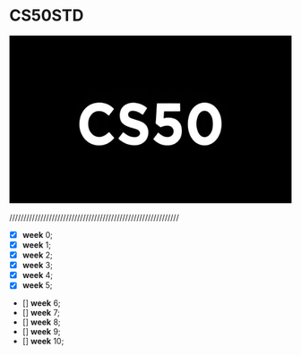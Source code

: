# CS50STD


<p align = "center" >
    <img src="https://github.com/nullTyype/CS50STD/raw/master/assets/cs50.png" width = "600" height = "300" >
</p>

////////////////////////////////////////////////////////////

- [x] **week** 0;
- [x] **week** 1;
- [x] **week** 2;
- [x] **week** 3;
- [x] **week** 4;
- [x] **week** 5;
- [] **week** 6;
- [] **week** 7;
- [] **week** 8;
- [] **week** 9;
- [] **week** 10;
